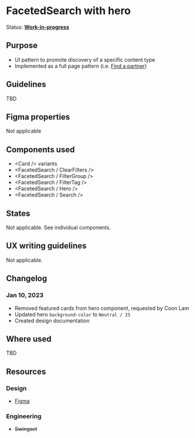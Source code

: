 # FacetedSearch with hero

Status: **[Work-in-progress](/guides/can-i-use#work-in-progress)**

## Purpose

- UI pattern to promote discovery of a specific content type
- Implemented as a full page pattern (i.e. [Find a partner](https://www.hashicorp.com/partners/find-a-partner))

## Guidelines

TBD

## Figma properties

Not applicable

## Components used

- \<Card /> variants
- \<FacetedSearch / ClearFilters />
- \<FacetedSearch / FilterGroup />
- \<FacetedSearch / FilterTag />
- \<FacetedSearch / Hero />
- \<FacetedSearch / Search />

## States

Not applicable. See individual components.

## UX writing guidelines

Not applicable.

## Changelog

### Jan 10, 2023

- Removed featured cards from hero component, requested by Coon Lam
- Updated hero `background-color` to `Neutral / 25`
- Created design documentation

## Where used

TBD

## Resources

### Design

- [Figma](https://www.figma.com/file/7cYgDM618stjYUHDqAfRec/Components?node-id=4748%3A24287)

### Engineering

- ~~Swingset~~

